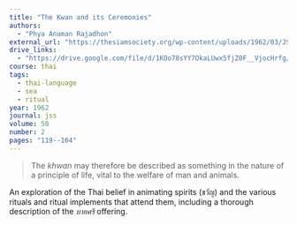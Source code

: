 ```yaml
---
title: "The Kwan and its Ceremonies"
authors:
  - "Phya Anuman Rajadhon"
external_url: "https://thesiamsociety.org/wp-content/uploads/1962/03/JSS_050_2d_PhyaAnumanRajadhon_KhwanAndItsCeremonies.pdf"
drive_links:
  - "https://drive.google.com/file/d/1KOo78sYY7OkaLUwx5fjZ0F__VjocHrfg/view?usp=drivesdk"
course: thai
tags:
  - thai-language
  - sea
  - ritual
year: 1962
journal: jss
volume: 50
number: 2
pages: "119--164"
---
```


> The *khwan* may therefore be described as something in the nature of a principle of life, vital to the welfare of man and animals.

An exploration of the Thai belief in animating spirits (ขวัญ) and the various rituals and ritual implements that attend them, including a thorough description of the *บายศรี* offering.


